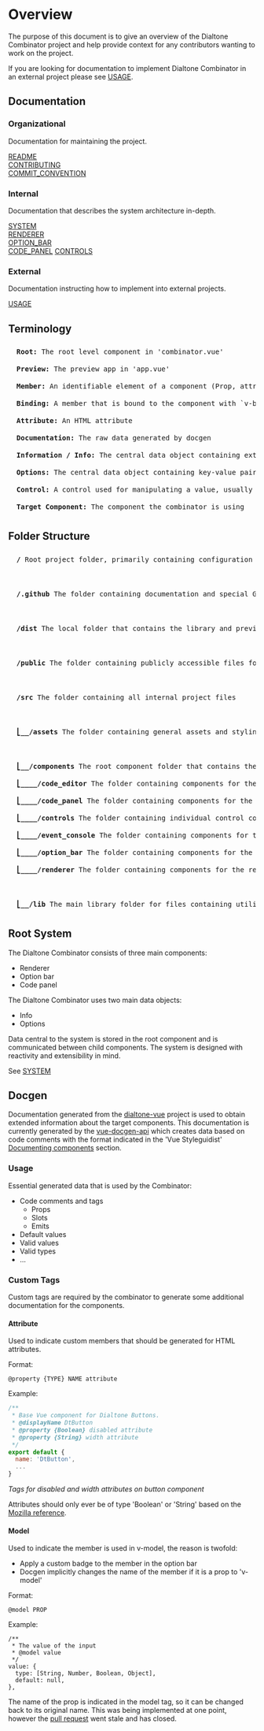 # Overview

The purpose of this document is to give an overview of the Dialtone Combinator project and
help provide context for any contributors wanting to work on the project.

If you are looking for documentation to implement Dialtone Combinator in an external project please see
[USAGE](USAGE.md).

## Documentation

### Organizational

Documentation for maintaining the project.

[README](/README.md) \
[CONTRIBUTING](CONTRIBUTING.md) \
[COMMIT_CONVENTION](COMMIT_CONVENTION.md)

### Internal

Documentation that describes the system architecture in-depth.

[SYSTEM](internal/SYSTEM.md) \
[RENDERER](internal/RENDERER.md) \
[OPTION_BAR](internal/OPTION_BAR.md) \
[CODE_PANEL](internal/CODE_PANEL.md)
[CONTROLS](internal/CONTROLS.md)

### External

Documentation instructing how to implement into external projects.

[USAGE](USAGE.md)

## Terminology
<pre style="line-height: 2.5em;">
  <b>Root:</b> The root level component in 'combinator.vue'
  <b>Preview:</b> The preview app in 'app.vue'
  <b>Member:</b> An identifiable element of a component (Prop, attribute, slot, event)
  <b>Binding:</b> A member that is bound to the component with `v-bind` (Prop, attribute)
  <b>Attribute:</b> An HTML attribute
  <b>Documentation:</b> The raw data generated by docgen
  <b>Information / Info:</b> The central data object containing extended documentation data after parsing and processing
  <b>Options:</b> The central data object containing key-value pairs for members and their values
  <b>Control:</b> A control used for manipulating a value, usually a member value
  <b>Target Component:</b> The component the combinator is using
</pre>

## Folder Structure
<pre style="line-height: 2.5em;">
  <b>/</b> Root project folder, primarily containing configuration files 

  <b>/.github</b> The folder containing documentation and special GitHub files

  <b>/dist</b> The local folder that contains the library and preview build output

  <b>/public</b> The folder containing publicly accessible files for the preview app

  <b>/src</b> The folder containing all internal project files

  <b>⎣__/assets</b> The folder containing general assets and styling for vue

  <b>⎣__/components</b> The root component folder that contains the root component ('Combinator.vue')
  <b>⎣____/code_editor</b> The folder containing components for the code editor
  <b>⎣____/code_panel</b> The folder containing components for the code panel
  <b>⎣____/controls</b> The folder containing individual control components
  <b>⎣____/event_console</b> The folder containing components for the event console
  <b>⎣____/option_bar</b> The folder containing components for the code editor
  <b>⎣____/renderer</b> The folder containing components for the renderer

  <b>⎣__/lib</b> The main library folder for files containing utility functions in plain js
</pre>

## Root System

The Dialtone Combinator consists of three main components:
* Renderer
* Option bar
* Code panel

The Dialtone Combinator uses two main data objects:
* Info
* Options

Data central to the system is stored in the root component and is communicated between child components.
The system is designed with reactivity and extensibility in mind.

See [SYSTEM](internal/SYSTEM.md)

## Docgen

Documentation generated from the
[dialtone-vue](https://github.com/dialpad/dialtone-vue)
project is used to obtain extended information about the target components.
This documentation is currently generated by the
[vue-docgen-api](https://vue-styleguidist.github.io/docs/Docgen.html#api)
which creates data based on code comments with the format indicated in the 'Vue Styleguidist'
[Documenting components](https://vue-styleguidist.github.io/docs/Documenting.html#code-comments)
section.

### Usage

Essential generated data that is used by the Combinator:
* Code comments and tags
    * Props
    * Slots
    * Emits
* Default values
* Valid values
* Valid types
* ...

### Custom Tags

Custom tags are required by the combinator to generate some additional documentation for the components.

#### Attribute

Used to indicate custom members that should be generated for HTML attributes.

Format:
```
@property {TYPE} NAME attribute
```

Example:
```js
/**
 * Base Vue component for Dialtone Buttons.
 * @displayName DtButton
 * @property {Boolean} disabled attribute
 * @property {String} width attribute
 */
export default {
  name: 'DtButton',
  ...
}
```
_Tags for disabled and width attributes on button component_

Attributes should only ever be of type 'Boolean' or 'String' based on the
[Mozilla reference](https://developer.mozilla.org/en-US/docs/Web/HTML/Attributes).

#### Model

Used to indicate the member is used in v-model, the reason is twofold:
* Apply a custom badge to the member in the option bar
* Docgen implicitly changes the name of the member if it is a prop to 'v-model'

Format:
```
@model PROP
```

Example:
```
/**
 * The value of the input
 * @model value
 */
value: {
  type: [String, Number, Boolean, Object],
  default: null,
},
```

The name of the prop is indicated in the model tag, so it can be changed back to its original name.
This was being implemented at one point, however the
[pull request](https://github.com/vue-styleguidist/vue-styleguidist/pull/1056)
went stale and has closed.
